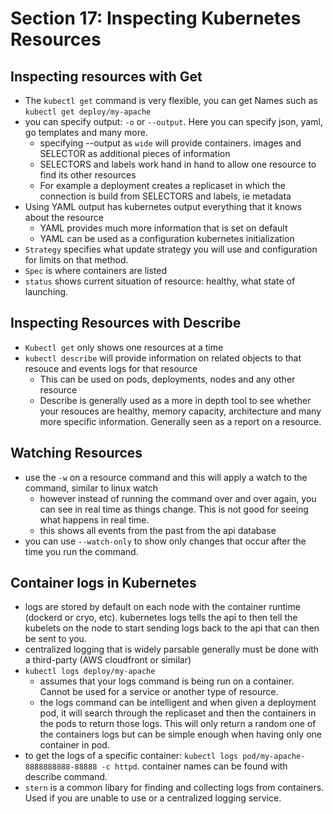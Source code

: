 # Section 17: Inspecting Kubernetes Resources

## Inspecting resources with Get
- The `kubectl get` command is very flexible, you can get Names such as `kubectl get deploy/my-apache`
- you can specify output: `-o` or `--output`. Here you can specify json, yaml, go templates and many more.
    - specifying --output as `wide` will provide containers. images and SELECTOR as additional pieces of information
    - SELECTORS and labels work hand in hand to allow one resource to find its other resources
    - For example a deployment creates a replicaset in which the connection is build from SELECTORS and labels, ie metadata
- Using YAML output has kubernetes output everything that it knows about the resource
    - YAML provides much more information that is set on default
    - YAML can be used as a configuration kubernetes initialization
- `Strategy` specifies what update strategy you will use and configuration for limits on that method.
- `Spec` is where containers are listed
- `status` shows current situation of resource: healthy, what state of launching.

## Inspecting Resources with Describe
- `Kubectl get` only shows one resources at a time
- `kubectl describe` will provide information on related objects to that resouce and events logs for that resource
    - This can be used on pods, deployments, nodes and any other resource
    - Describe is generally used as a more in depth tool to see whether your resouces are healthy, memory capacity, architecture and many more specific information. Generally seen as a report on a resource.

## Watching Resources
- use the `-w` on a resource command and this will apply a watch to the command, similar to linux watch
    - however instead of running the command over and over again, you can see in real time as things change. This is not good for seeing what happens in real time.
    - this shows all events from the past from the api database
- you can use `--watch-only` to show only changes that occur after the time you run the command.

## Container logs in Kubernetes
- logs are stored by default on each node with the container runtime (dockerd or cryo, etc). kubernetes logs tells the api to then tell the kubelets on the node to start sending logs back to the api that can then be sent to you.
- centralized logging that is widely parsable generally must be done with a third-party (AWS cloudfront or similar)
- `kubectl logs deploy/my-apache`
    - assumes that your logs command is being run on a container. Cannot be used for a service or another type of resource.
    - the logs command can be intelligent and when given a deployment pod, it will search through the replicaset and then the containers in the pods to return those logs. This will only return a random one of the containers logs but can be simple enough when having only one container in pod.
- to get the logs of a specific container: `kubectl logs pod/my-apache-8888888888-88888 -c httpd`. container names can be found with describe command.
- `stern` is a common libary for finding and collecting logs from containers. Used if you are unable to use or a centralized logging service.